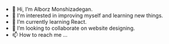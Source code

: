 - 👋 Hi, I’m Alborz Monshizadegan.
- 👀 I'm interested in improving myself and learning new things.
- 🌱 I’m currently learning React.
- 💞️ I’m looking to collaborate on website designing.
- 📫 How to reach me ...

<!---
alborz-moon/alborz-moon is a ✨ special ✨ repository because its `README.md` (this file) appears on your GitHub profile.
You can click the Preview link to take a look at your changes.
--->
